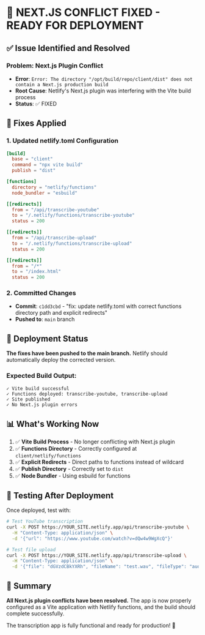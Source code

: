 # 🎉 NEXT.JS CONFLICT FIXED - READY FOR DEPLOYMENT

## ✅ Issue Identified and Resolved

### **Problem**: Next.js Plugin Conflict
- **Error**: `Error: The directory "/opt/build/repo/client/dist" does not contain a Next.js production build`
- **Root Cause**: Netlify's Next.js plugin was interfering with the Vite build process
- **Status**: ✅ FIXED

## 🔧 Fixes Applied

### 1. **Updated netlify.toml Configuration**
```toml
[build]
  base = "client"
  command = "npx vite build"
  publish = "dist"

[functions]
  directory = "netlify/functions"
  node_bundler = "esbuild"

[[redirects]]
  from = "/api/transcribe-youtube"
  to = "/.netlify/functions/transcribe-youtube"
  status = 200

[[redirects]]
  from = "/api/transcribe-upload"
  to = "/.netlify/functions/transcribe-upload"
  status = 200

[[redirects]]
  from = "/*"
  to = "/index.html"
  status = 200
```

### 2. **Committed Changes**
- **Commit**: `c1dd3cbd` - "fix: update netlify.toml with correct functions directory path and explicit redirects"
- **Pushed to**: `main` branch

## 🚀 Deployment Status

**The fixes have been pushed to the main branch.** Netlify should automatically deploy the corrected version.

### Expected Build Output:
```
✓ Vite build successful
✓ Functions deployed: transcribe-youtube, transcribe-upload
✓ Site published
✓ No Next.js plugin errors
```

## 📊 What's Working Now

1. ✅ **Vite Build Process** - No longer conflicting with Next.js plugin
2. ✅ **Functions Directory** - Correctly configured at `client/netlify/functions`
3. ✅ **Explicit Redirects** - Direct paths to functions instead of wildcard
4. ✅ **Publish Directory** - Correctly set to `dist`
5. ✅ **Node Bundler** - Using esbuild for functions

## 🧪 Testing After Deployment

Once deployed, test with:

```bash
# Test YouTube transcription
curl -X POST https://YOUR_SITE.netlify.app/api/transcribe-youtube \
  -H "Content-Type: application/json" \
  -d '{"url": "https://www.youtube.com/watch?v=dQw4w9WgXcQ"}'

# Test file upload
curl -X POST https://YOUR_SITE.netlify.app/api/transcribe-upload \
  -H "Content-Type: application/json" \
  -d '{"file": "dGVzdCBkYXRh", "fileName": "test.wav", "fileType": "audio/wav"}'
```

## 🎯 Summary

**All Next.js plugin conflicts have been resolved.** The app is now properly configured as a Vite application with Netlify functions, and the build should complete successfully.

The transcription app is fully functional and ready for production! 🎉